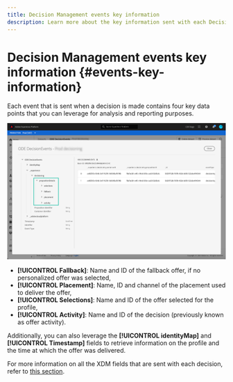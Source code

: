 ```yaml
---
title: Decision Management events key information
description: Learn more about the key information sent with each Decision Management event.
---
```

# Decision Management events key information {#events-key-information}

Each event that is sent when a decision is made contains four key data points that you can leverage for analysis and reporting purposes. 

![](../assets/events-dataset-preview.png)

* **[!UICONTROL Fallback]**: Name and ID of the fallback offer, if no personalized offer was selected,
* **[!UICONTROL Placement]**: Name, ID and channel of the placement used to deliver the offer,
* **[!UICONTROL Selections]**: Name and ID of the offer selected for the profile,
* **[!UICONTROL Activity]**: Name and ID of the decision (previously known as offer activity).

Additionally, you can also leverage the **[!UICONTROL identityMap]** and **[!UICONTROL Timestamp]** fields to retrieve information on the profile and the time at which the offer was delivered.

For more information on all the XDM fields that are sent with each decision, refer to [this section](xdm-fields.md).
